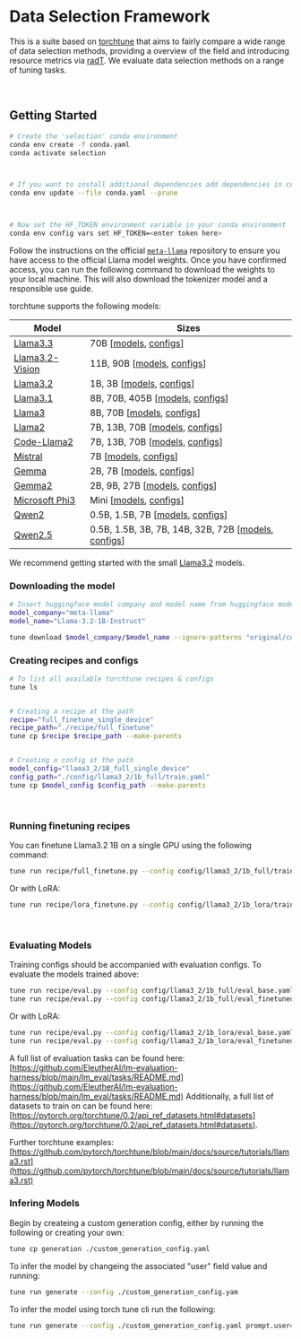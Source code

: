 # Data Selection Framework
This is a suite based on [torchtune](https://github.com/pytorch/torchtune) that aims to fairly compare a wide range of data selection methods, providing a overview of the field and introducing resource metrics via [radT](https://github.com/Resource-Aware-Data-systems-RAD/radt).
We evaluate data selection methods on a range of tuning tasks.

&nbsp;

## Getting Started

```bash
# Create the 'selection' conda environment
conda env create -f conda.yaml
conda activate selection



# If you want to install additional dependencies add dependencies in conda.yaml and run:
conda env update --file conda.yaml --prune



# Now set the HF_TOKEN environment variable in your conda environment
conda env config vars set HF_TOKEN=<enter token here>

```

Follow the instructions on the official [`meta-llama`](https://huggingface.co/meta-llama) repository to ensure you have access to the official Llama model weights. Once you have confirmed access, you can run the following command to download the weights to your local machine. This will also download the tokenizer model and a responsible use guide.


torchtune supports the following models:

| Model                                         | Sizes     |
|-----------------------------------------------|-----------|
| [Llama3.3](https://www.llama.com/docs/model-cards-and-prompt-formats/llama3_3)    | 70B [[models](torchtune/models/llama3_3/_model_builders.py), [configs](recipes/configs/llama3_3/)]        |
| [Llama3.2-Vision](https://www.llama.com/docs/model-cards-and-prompt-formats/llama3_2#-llama-3.2-vision-models-(11b/90b)-)    | 11B, 90B [[models](torchtune/models/llama3_2_vision/_model_builders.py), [configs](recipes/configs/llama3_2_vision/)]        |
| [Llama3.2](https://www.llama.com/docs/model-cards-and-prompt-formats/llama3_2)    | 1B, 3B [[models](torchtune/models/llama3_2/_model_builders.py), [configs](recipes/configs/llama3_2/)]        |
| [Llama3.1](https://llama.meta.com/docs/model-cards-and-prompt-formats/llama3_1)    | 8B, 70B, 405B [[models](torchtune/models/llama3_1/_model_builders.py), [configs](recipes/configs/llama3_1/)]        |
| [Llama3](https://llama.meta.com/llama3)    | 8B, 70B [[models](torchtune/models/llama3/_model_builders.py), [configs](recipes/configs/llama3/)]        |
| [Llama2](https://llama.meta.com/llama2/)   | 7B, 13B, 70B [[models](torchtune/models/llama2/_model_builders.py), [configs](recipes/configs/llama2/)]        |
| [Code-Llama2](https://ai.meta.com/blog/code-llama-large-language-model-coding/)   | 7B, 13B, 70B [[models](torchtune/models/code_llama2/_model_builders.py), [configs](recipes/configs/code_llama2/)] |
| [Mistral](https://huggingface.co/mistralai)   | 7B [[models](torchtune/models/mistral/_model_builders.py), [configs](recipes/configs/mistral/)] |
| [Gemma](https://huggingface.co/collections/google/gemma-release-65d5efbccdbb8c4202ec078b)   | 2B, 7B [[models](torchtune/models/gemma/_model_builders.py), [configs](recipes/configs/gemma/)] |
| [Gemma2](https://huggingface.co/docs/transformers/main/en/model_doc/gemma2)   | 2B, 9B, 27B [[models](torchtune/models/gemma2/_model_builders.py), [configs](recipes/configs/gemma2/)] |
| [Microsoft Phi3](https://huggingface.co/collections/microsoft/phi-3-6626e15e9585a200d2d761e3) | Mini [[models](torchtune/models/phi3/), [configs](recipes/configs/phi3/)]
| [Qwen2](https://qwenlm.github.io/blog/qwen2/) | 0.5B, 1.5B, 7B [[models](torchtune/models/qwen2/), [configs](recipes/configs/qwen2/)]
| [Qwen2.5](https://qwenlm.github.io/blog/qwen2.5/) | 0.5B, 1.5B, 3B, 7B, 14B, 32B, 72B [[models](torchtune/models/qwen2_5/), [configs](recipes/configs/qwen2_5/)]

We recommend getting started with the small [Llama3.2](https://www.llama.com/docs/model-cards-and-prompt-formats/llama3_2) models.

### Downloading the model  

```bash
# Insert huggingface model company and model name from huggingface model page.
model_company="meta-llama"
model_name="Llama-3.2-1B-Instruct" 

tune download $model_company/$model_name --ignore-patterns "original/consolidated.00.pth" --output-dir ./model_cache/downloaded_models/$model_name
```


### Creating recipes and configs

```bash
# To list all available torchtune recipes & configs
tune ls


# Creating a recipe at the path
recipe="full_finetune_single_device"
recipe_path="./recipe/full_finetune"
tune cp $recipe $recipe_path --make-parents


# Creating a config at the path
model_config="llama3_2/1B_full_single_device"
config_path="./config/llama3_2/1b_full/train.yaml"
tune cp $model_config $config_path --make-parents
```

&nbsp;

### Running finetuning recipes

You can finetune Llama3.2 1B on a single GPU using the following command:

```bash
tune run recipe/full_finetune.py --config config/llama3_2/1b_full/train.yaml
```

Or with LoRA:

```bash
tune run recipe/lora_finetune.py --config config/llama3_2/1b_lora/train.yaml
```

&nbsp;

### Evaluating Models

Training configs should be accompanied with evaluation configs. To evaluate the models trained above:

```bash
tune run recipe/eval.py --config config/llama3_2/1b_full/eval_base.yaml
tune run recipe/eval.py --config config/llama3_2/1b_full/eval_finetuned.yaml
```

Or with LoRA:

```bash
tune run recipe/eval.py --config config/llama3_2/1b_lora/eval_base.yaml
tune run recipe/eval.py --config config/llama3_2/1b_lora/eval_finetuned.yaml
```

A full list of evaluation tasks can be found here: [https://github.com/EleutherAI/lm-evaluation-harness/blob/main/lm_eval/tasks/README.md](https://github.com/EleutherAI/lm-evaluation-harness/blob/main/lm_eval/tasks/README.md)
Additionally, a full list of datasets to train on can be found here: [https://pytorch.org/torchtune/0.2/api_ref_datasets.html#datasets](https://pytorch.org/torchtune/0.2/api_ref_datasets.html#datasets).

Further torchtune examples: [https://github.com/pytorch/torchtune/blob/main/docs/source/tutorials/llama3.rst](https://github.com/pytorch/torchtune/blob/main/docs/source/tutorials/llama3.rst)



### Infering Models 

Begin by createing a custom generation config, either by running the following 
or creating your own: 

``` bash
tune cp generation ./custom_generation_config.yaml 

``` 


To infer the model by changeing the associated "user" field value and running:
```bash 
tune run generate --config ./custom_generation_config.yam
```


To infer the model using torch tune cli run the following:
```bash 
tune run generate --config ./custom_generation_config.yaml prompt.user=<Your Prompt Here> 
```
